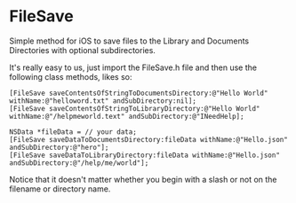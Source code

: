 FileSave
========

Simple method for iOS to save files to the Library and Documents Directories with optional subdirectories.

It's really easy to us, just import the FileSave.h file and then use the following class methods, likes so:


    [FileSave saveContentsOfStringToDocumentsDirectory:@"Hello World" withName:@"helloword.txt" andSubDirectory:nil];
    [FileSave saveContentsOfStringToLibraryDirectory:@"Hello World" withName:@"/helpmeworld.text" andSubDirectory:@"INeedHelp];
    
    NSData *fileData = // your data;
    [FileSave saveDataToDocumentsDirectory:fileData withName:@"Hello.json" andSubDirectory:@"hero"];
    [FileSave saveDataToLibraryDirectory:fileData withName:@"Hello.json" andSubDirectory:@"/help/me/world"];

Notice that it doesn't matter whether you begin with a slash or not on the filename or directory name. 
